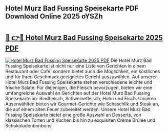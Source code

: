 ## Hotel Murz Bad Fussing Speisekarte PDF Download Online 2025 oYSZh

# <h2><a href="http://gce8c1.nevu.top/?p=Hotel+Murz+Bad+Fussing+Speisekarte">🔗 👉🔴 Hotel Murz Bad Fussing Speisekarte 2025 PDF</a></h2>

[![Hotel Murz Bad Fussing Speisekarte 2025 PDF](https://i.imgur.com/dBaPXMq.png)](http://gce8c1.nevu.top/?p=Hotel+Murz+Bad+Fussing+Speisekarte)
Die Hotel Murz Bad Fussing Speisekarte ist nicht nur eine Liste von Gerichten in einem Restaurant oder Café, sondern bietet auch die Möglichkeit, ein köstliches und für Ihren Geschmack geeignetes Gericht auszuwählen. Auf unserer Hotel Murz Bad Fussing Speisekarte stehen verschiedene leichte und frische Salate. Für diejenigen, die Fleisch bevorzugen, bieten wir eine umfangreiche Auswahl an Gerichten auf der Hotel Murz Bad Fussing Speisekarte an: Rindfleisch, Schweinefleisch, Huhn und Fisch. Unseren Auserwählten bieten wir Gourmet-Gerichte wie Schaschlik und Steak an, die auf einem alten Feuer zubereitet werden. Unsere Hotel Murz Bad Fussing Speisekarte bietet eine große Auswahl an Desserts, von klassischen Torten und Kuchen bis hin zu exquisiten Crème Brûlée und Schokoladenbonbons.

